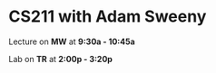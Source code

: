 # CS211 with Adam Sweeny

Lecture on __MW__ at __9:30a - 10:45a__

Lab on __TR__ at __2:00p - 3:20p__
